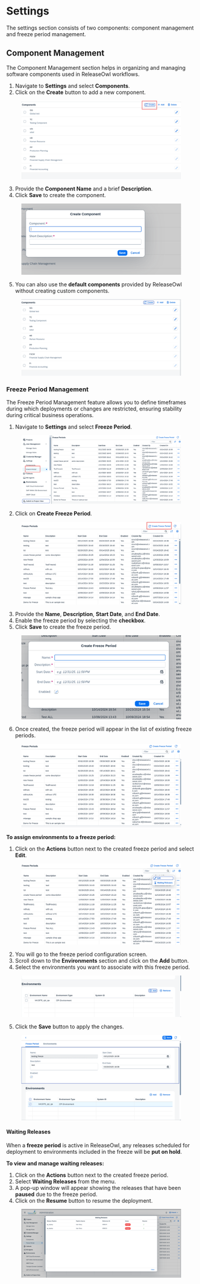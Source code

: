 # Settings

The settings section consists of two components: component management and freeze period management.

## Component Management

The Component Management section helps in organizing and managing software components used in ReleaseOwl workflows.

1. Navigate to **Settings** and select **Components**.
2. Click on the **Create** button to add a new component.

<figure><img src="../../.gitbook/assets/image (8) (1) (1) (1) (1) (1).png" alt=""><figcaption></figcaption></figure>

3. Provide the **Component Name** and a brief **Description**.
4. Click **Save** to create the component.

<figure><img src="../../.gitbook/assets/image (9) (1) (1) (1) (1).png" alt=""><figcaption></figcaption></figure>

5. You can also use the **default components** provided by ReleaseOwl without creating custom components.

<figure><img src="../../.gitbook/assets/image (10) (1) (1) (1) (1).png" alt=""><figcaption></figcaption></figure>

### Freeze Period Management

The Freeze Period Management feature allows you to define timeframes during which deployments or changes are restricted, ensuring stability during critical business operations.

1. Navigate to **Settings** and select **Freeze Period**.

<figure><img src="../../.gitbook/assets/image (12) (1) (1).png" alt=""><figcaption></figcaption></figure>

2. Click on **Create Freeze Period**.

<figure><img src="../../.gitbook/assets/image (11) (1) (1) (1) (1).png" alt=""><figcaption></figcaption></figure>

3. Provide the **Name**, **Description**, **Start Date**, and **End Date**.
4. Enable the freeze period by selecting the **checkbox**.
5. Click **Save** to create the freeze period.

<figure><img src="../../.gitbook/assets/image (14) (1) (1).png" alt=""><figcaption></figcaption></figure>

6. Once created, the freeze period will appear in the list of existing freeze periods.

<figure><img src="../../.gitbook/assets/image (15) (1) (1).png" alt=""><figcaption></figcaption></figure>

**To assign environments to a freeze period:**

1. Click on the **Actions** button next to the  created freeze period and select **Edit**.

<figure><img src="../../.gitbook/assets/image (16) (1) (1).png" alt=""><figcaption></figcaption></figure>

2. You will go to the freeze period configuration screen.
3. Scroll down to the **Environments** section and click on the **Add** button.
4. Select the environments you want to associate with this freeze period.

<figure><img src="../../.gitbook/assets/image (17) (1).png" alt=""><figcaption></figcaption></figure>

5. Click the **Save** button to apply the changes.

<figure><img src="../../.gitbook/assets/image (18).png" alt=""><figcaption></figcaption></figure>

#### Waiting Releases

When a **freeze period** is active in ReleaseOwl, any releases scheduled for deployment to environments included in the freeze will be **put on hold**.

**To view and manage waiting releases:**

1. Click on the **Actions** button next to the created freeze period.
2. Select **Waiting Releases** from the menu.
3. A pop-up window will appear showing the releases that have been **paused** due to the freeze period.
4. Click on the **Resume** button to resume the deployment.

<figure><img src="../../.gitbook/assets/image (1183).png" alt=""><figcaption></figcaption></figure>
